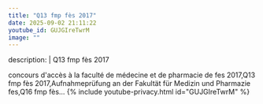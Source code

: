 ```yaml
---
title: "Q13 fmp fès 2017"
date: 2025-09-02 21:11:22 
youtube_id: GUJGIreTwrM
image: ""
---
```

description: |
  Q13 fmp fès 2017
  
  
  concours d'accès à la faculté de médecine et de pharmacie de fes 2017,Q13 fmp fès 2017,Aufnahmeprüfung an der Fakultät für Medizin und Pharmazie fes,Q16 fmp fès...
{% include youtube-privacy.html id="GUJGIreTwrM" %}
